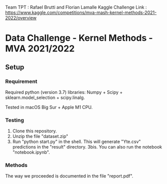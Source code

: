 Team TPT : Rafael Brutti and Florian Lamalle
Kaggle Challenge Link : https://www.kaggle.com/competitions/mva-mash-kernel-methods-2021-2022/overview
# Data Challenge - Kernel Methods - MVA 2021/2022

## Setup

### Requirement
Required python (version 3.7) libraries: Numpy + Scipy + sklearn.model_selection + scipy.linalg.

Tested in macOS Big Sur + Apple M1 CPU.

### Testing
1. Clone this repository.
2. Unzip the file "dataset.zip"
3. Run "python start.py" in the shell. This will generate "Yte.csv" predictions in the "result" directory.
3bis. You can also run the notebook "notebook.ipynb". 

### Methods

The way we proceeded is documented in the file "report.pdf".
